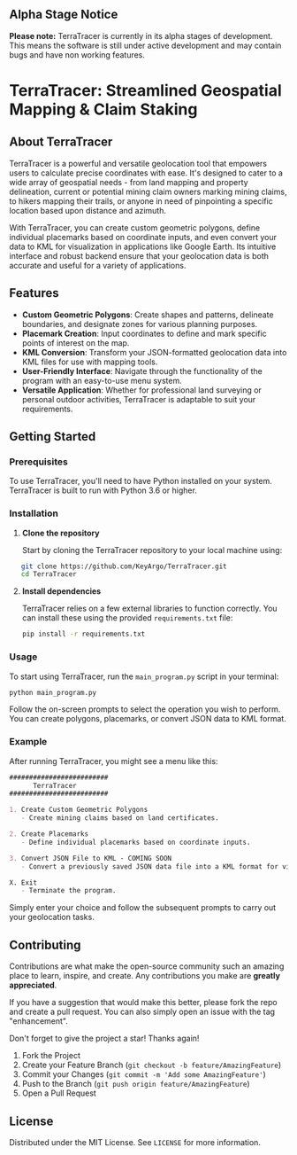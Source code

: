 ## Alpha Stage Notice
**Please note:** TerraTracer is currently in its alpha stages of development. This means the software is still under active development and may contain bugs and have non working features.

# TerraTracer: Streamlined Geospatial Mapping & Claim Staking

## About TerraTracer

TerraTracer is a powerful and versatile geolocation tool that empowers users to calculate precise coordinates with ease. It's designed to cater to a wide array of geospatial needs - from land mapping and property delineation, current or potential mining claim owners marking mining claims, to hikers mapping their trails, or anyone in need of pinpointing a specific location based upon distance and azimuth.

With TerraTracer, you can create custom geometric polygons, define individual placemarks based on coordinate inputs, and even convert your data to KML for visualization in applications like Google Earth. Its intuitive interface and robust backend ensure that your geolocation data is both accurate and useful for a variety of applications.

## Features

- **Custom Geometric Polygons**: Create shapes and patterns, delineate boundaries, and designate zones for various planning purposes.
- **Placemark Creation**: Input coordinates to define and mark specific points of interest on the map.
- **KML Conversion**: Transform your JSON-formatted geolocation data into KML files for use with mapping tools.
- **User-Friendly Interface**: Navigate through the functionality of the program with an easy-to-use menu system.
- **Versatile Application**: Whether for professional land surveying or personal outdoor activities, TerraTracer is adaptable to suit your requirements.

## Getting Started

### Prerequisites

To use TerraTracer, you'll need to have Python installed on your system. TerraTracer is built to run with Python 3.6 or higher.

### Installation

1. **Clone the repository**

   Start by cloning the TerraTracer repository to your local machine using:

```bash
   git clone https://github.com/KeyArgo/TerraTracer.git
   cd TerraTracer
```

2. **Install dependencies**
    
    TerraTracer relies on a few external libraries to function correctly. You can install these using the provided `requirements.txt` file:
    
    ```bash
    pip install -r requirements.txt
    ```
    

### Usage

To start using TerraTracer, run the `main_program.py` script in your terminal:

```bash
python main_program.py
```

Follow the on-screen prompts to select the operation you wish to perform. You can create polygons, placemarks, or convert JSON data to KML format.

### Example

After running TerraTracer, you might see a menu like this:

```markdown
#########################
      TerraTracer       
#########################

1. Create Custom Geometric Polygons
   - Create mining claims based on land certificates.

2. Create Placemarks
   - Define individual placemarks based on coordinate inputs.

3. Convert JSON File to KML - COMING SOON
   - Convert a previously saved JSON data file into a KML format for visualization in tools like Google Earth.

X. Exit
   - Terminate the program.
```

Simply enter your choice and follow the subsequent prompts to carry out your geolocation tasks.

## Contributing

Contributions are what make the open-source community such an amazing place to learn, inspire, and create. Any contributions you make are **greatly appreciated**.

If you have a suggestion that would make this better, please fork the repo and create a pull request. You can also simply open an issue with the tag "enhancement".

Don't forget to give the project a star! Thanks again!

1. Fork the Project
2. Create your Feature Branch (`git checkout -b feature/AmazingFeature`)
3. Commit your Changes (`git commit -m 'Add some AmazingFeature'`)
4. Push to the Branch (`git push origin feature/AmazingFeature`)
5. Open a Pull Request

## License

Distributed under the MIT License. See `LICENSE` for more information.
